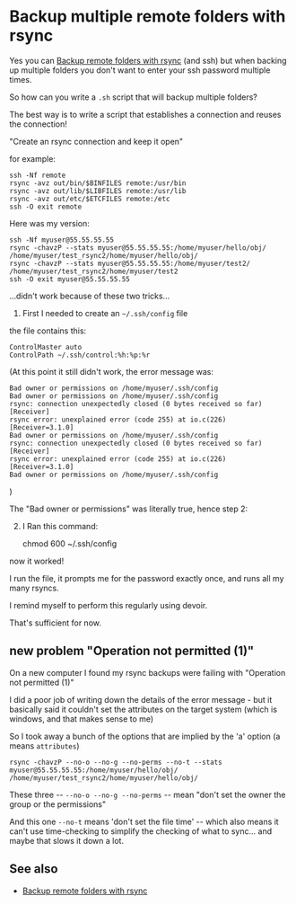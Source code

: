 ﻿# Backup multiple remote folders with rsync

Yes you can [Backup remote folders with rsync](backup_remote_folders_with_rsync.md) (and ssh) but when backing up multiple folders you don't want to enter your ssh password multiple times.

So how can you write a `.sh` script that will backup multiple folders?

The best way is to write a script that establishes a connection and reuses the connection!

"Create an rsync connection and keep it open"

for example:

	ssh -Nf remote
	rsync -avz out/bin/$BINFILES remote:/usr/bin
	rsync -avz out/lib/$LIBFILES remote:/usr/lib
	rsync -avz out/etc/$ETCFILES remote:/etc
	ssh -O exit remote

Here was my version:

	ssh -Nf myuser@55.55.55.55
	rsync -chavzP --stats myuser@55.55.55.55:/home/myuser/hello/obj/ /home/myuser/test_rsync2/home/myuser/hello/obj/
	rsync -chavzP --stats myuser@55.55.55.55:/home/myuser/test2/ /home/myuser/test_rsync2/home/myuser/test2
	ssh -O exit myuser@55.55.55.55

...didn't work because of these two tricks...

1. First I needed to create an `~/.ssh/config` file

the file contains this:

	ControlMaster auto
	ControlPath ~/.ssh/control:%h:%p:%r

(At this point it still didn't work, the error message was:

	Bad owner or permissions on /home/myuser/.ssh/config
	Bad owner or permissions on /home/myuser/.ssh/config
	rsync: connection unexpectedly closed (0 bytes received so far) [Receiver]
	rsync error: unexplained error (code 255) at io.c(226) [Receiver=3.1.0]
	Bad owner or permissions on /home/myuser/.ssh/config
	rsync: connection unexpectedly closed (0 bytes received so far) [Receiver]
	rsync error: unexplained error (code 255) at io.c(226) [Receiver=3.1.0]
	Bad owner or permissions on /home/myuser/.ssh/config
)

The "Bad owner or permissions" was literally true, hence step 2:

2. I Ran this command:

	chmod 600 ~/.ssh/config

now it worked!

I run the file, it prompts me for the password exactly once, and runs all my many rsyncs.

I remind myself to perform this regularly using devoir.

That's sufficient for now.

## new problem "Operation not permitted (1)"

On a new computer I found my rsync backups were failing with "Operation not permitted (1)"

I did a poor job of writing down the details of the error message - but it basically said it couldn't set the attributes on the target system (which is windows, and that makes sense to me)

So I took away a bunch of the options that are implied by the 'a' option (a means `attributes`)

	rsync -chavzP --no-o --no-g --no-perms --no-t --stats myuser@55.55.55.55:/home/myuser/hello/obj/ /home/myuser/test_rsync2/home/myuser/hello/obj/

These three -- `--no-o --no-g --no-perms` -- mean "don't set the owner the group or the permissions"

And this one `--no-t` means 'don't set the file time' -- which also means it can't use time-checking to simplify the checking of what to sync... and maybe that slows it down a lot.



## See also

* [Backup remote folders with rsync](backup_remote_folders_with_rsync.md)

